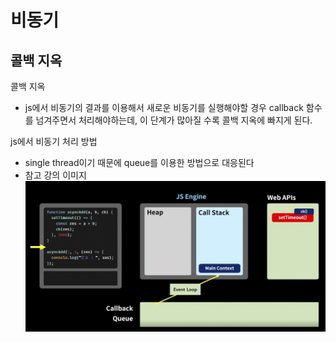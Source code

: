 # 비동기
## 콜백 지옥
콜백 지옥
- js에서 비동기의 결과를 이용해서 새로운 비동기를 실행해야할 경우 callback 함수를 넘겨주면서 처리해야하는데, 이 단계가 많아질 수록 콜백 지옥에 빠지게 된다.

js에서 비동기 처리 방법
- single thread이기 때문에 queue를 이용한 방법으로 대응된다
- 참고 강의 이미지
   ![js-async](/JavaScript/image/js_async.png)